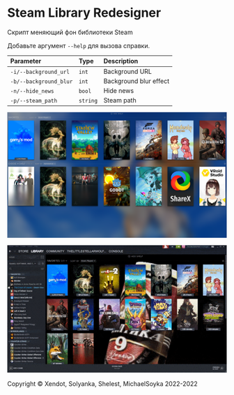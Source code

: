 
# Steam Library Redesigner

Скрипт меняющий фон библиотеки Steam

Добавьте аргумент `--help` для вызова справки.

| Parameter             | Type     | Description            |
| :-------------------- | :------- | :--------------------- |
| `-i/--background_url` | `int`    | Background URL         |
| `-b/--background_blur`| `int`    | Background blur effect |
| `-n/--hide_news`      | `bool`   | Hide news              |
| `-p/--steam_path`     | `string` | Steam path             |

![Logo](https://github.com/Michael-Soyka/steam-lib-designer/blob/master/prev.PNG?raw=true)

![Logo1](https://github.com/Michael-Soyka/steam-lib-designer/blob/master/PREV.gif?raw=true)

Сopyright © Xendot, Solyanka, Shelest, MichaelSoyka 2022-2022
